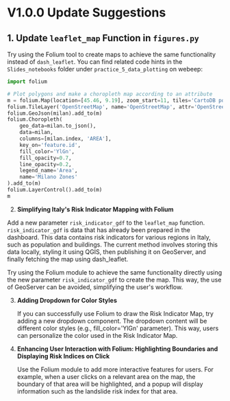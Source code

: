 # V1.0.0 Update Suggestions

## 1. Update `leaflet_map` Function in `figures.py`

Try using the Folium tool to create maps to achieve the same functionality instead of `dash_leaflet`. You can find related code hints in the `Slides_notebooks` folder under `practice_5_data_plotting` on webeep:

```python
import folium

# Plot polygons and make a choropleth map according to an attribute
m = folium.Map(location=[45.46, 9.19], zoom_start=11, tiles='CartoDB positron')
folium.TileLayer('OpenStreetMap', name='OpenStreetMap', attr='OpenStreetMap').add_to(m)
folium.GeoJson(milan).add_to(m)
folium.Choropleth(
    geo_data=milan.to_json(),
    data=milan,
    columns=[milan.index, 'AREA'],
    key_on='feature.id',
    fill_color='YlGn',
    fill_opacity=0.7,
    line_opacity=0.2,
    legend_name='Area',
    name='Milano Zones'
).add_to(m)
folium.LayerControl().add_to(m)
m
```


2. **Simplifying Italy's Risk Indicator Mapping with Folium**

Add a new parameter `risk_indicator_gdf` to the `leaflet_map` function. `risk_indicator_gdf` is data that has already been prepared in the dashboard. This data contains risk indicators for various regions in Italy, such as population and buildings. The current method involves storing this data locally, styling it using QGIS, then publishing it on GeoServer, and finally fetching the map using dash_leaflet. 

Try using the Folium module to achieve the same functionality directly using the new parameter `risk_indicator_gdf` to create the map. This way, the use of GeoServer can be avoided, simplifying the user's workflow.

3. **Adding Dropdown for Color Styles**

    If you can successfully use Folium to draw the Risk Indicator Map, try adding a new dropdown component. The dropdown content will be different color styles (e.g., fill_color='YlGn' parameter). This way, users can personalize the color used in the Risk Indicator Map.
 
4. **Enhancing User Interaction with Folium: Highlighting Boundaries and Displaying Risk Indices on Click**

    Use the Folium module to add more interactive features for users. For example, when a user clicks on a relevant area on the map, the boundary of that area will be highlighted, and a popup will display information such as the landslide risk index for that area.

